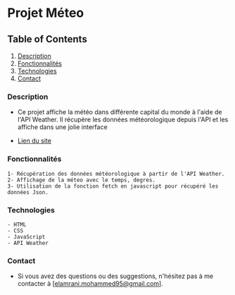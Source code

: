 # Projet Méteo

## Table of Contents
1. [Description](#Description)
2. [Fonctionnalités](#Fonctionnalités)
3. [Technologies](#Technologies)
4. [Contact](#Contact)

### Description

- Ce projet affiche la météo dans différente capital du monde à l'aide de l'API Weather. Il récupère les données météorologique depuis l'API et les affiche dans une jolie interface

- [Lien du site](https://weather-meteo.netlify.app/)


### Fonctionnalités

    1- Récupération des données météorologique à partir de l'API Weather.
    2- Affichage de la méteo avec le temps, degres.
    3- Utilisation de la fonction fetch en javascript pour récupéré les données Json.

### Technologies

    - HTML
    - CSS
    - JavaScript
    - API Weather

### Contact

- Si vous avez des questions ou des suggestions, n'hésitez pas à me contacter à [elamrani.mohammed95@gmail.com].
